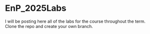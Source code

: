 # EnP_2025Labs

I will be posting here all of the labs for the course throughout the term. Clone the repo and create your own branch.
